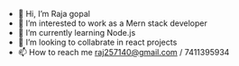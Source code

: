 - 👋 Hi, I’m Raja gopal 
- 👀 I’m interested to work as a Mern stack developer
- 🌱 I’m currently learning Node.js
- 💞️ I’m looking to collabrate in react projects
- 📫 How to reach me raj257140@gmail.com / 7411395934

<!---
Rajagopal9597/Rajagopal9597 is a ✨ special ✨ repository because its `README.md` (this file) appears on your GitHub profile.
You can click the Preview link to take a look at your changes.
--->
